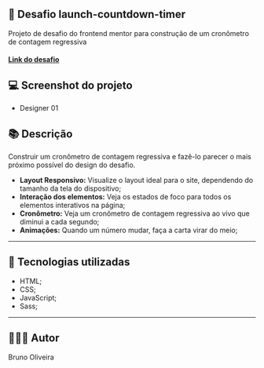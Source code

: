## 📝 Desafio launch-countdown-timer
Projeto de desafio do frontend mentor para construção de um cronômetro de contagem regressiva

<h4><a href="https://www.frontendmentor.io/challenges/launch-countdown-timer-N0XkGfyz-">Link do desafio</a></h4>

## 💻 Screenshot do projeto

- Designer 01

## 📚 Descrição

Construir um cronômetro de contagem regressiva e fazê-lo parecer o mais próximo possível do design do desafio.
- **Layout Responsivo:** Visualize o layout ideal para o site, dependendo do tamanho da tela do dispositivo;
- **Interação dos elementos:** Veja os estados de foco para todos os elementos interativos na página;
- **Cronômetro:** Veja um cronômetro de contagem regressiva ao vivo que diminui a cada segundo;
- **Animações:** Quando um número mudar, faça a carta virar do meio;
---

## 💼 Tecnologias utilizadas

- HTML;
- CSS;
- JavaScript;
- Sass;

---
## 🙋🏻‍♂️ Autor

Bruno Oliveira

